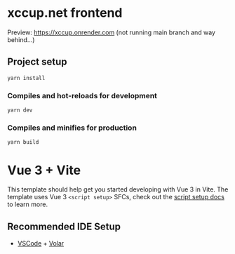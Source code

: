 # xccup.net frontend

Preview: https://xccup.onrender.com (not running main branch and way behind…)

## Project setup

```
yarn install
```

### Compiles and hot-reloads for development

```
yarn dev
```

### Compiles and minifies for production

```
yarn build
```

# Vue 3 + Vite

This template should help get you started developing with Vue 3 in Vite. The template uses Vue 3 `<script setup>` SFCs, check out the [script setup docs](https://v3.vuejs.org/api/sfc-script-setup.html#sfc-script-setup) to learn more.

## Recommended IDE Setup

- [VSCode](https://code.visualstudio.com/) + [Volar](https://marketplace.visualstudio.com/items?itemName=johnsoncodehk.volar)

